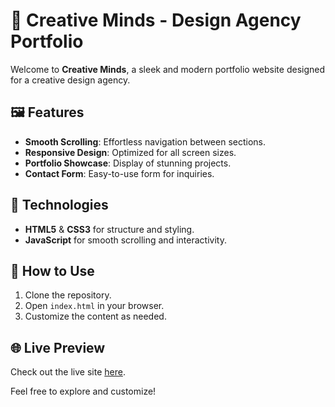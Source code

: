 # 📄 Creative Minds - Design Agency Portfolio

Welcome to **Creative Minds**, a sleek and modern portfolio website designed for a creative design agency.

## 🖼️ Features
- **Smooth Scrolling**: Effortless navigation between sections.
- **Responsive Design**: Optimized for all screen sizes.
- **Portfolio Showcase**: Display of stunning projects.
- **Contact Form**: Easy-to-use form for inquiries.

## 🚀 Technologies
- **HTML5** & **CSS3** for structure and styling.
- **JavaScript** for smooth scrolling and interactivity.

## 📂 How to Use
1. Clone the repository.
2. Open `index.html` in your browser.
3. Customize the content as needed.

## 🌐 Live Preview
Check out the live site [here](#).

Feel free to explore and customize!
